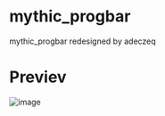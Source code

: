 # mythic_progbar
mythic_progbar redesigned by adeczeq


# Previev 
![image](https://github.com/adeczeq/mythic_progbar/assets/136931478/f91060fc-8770-4e3e-bb67-784de345b4e4)
